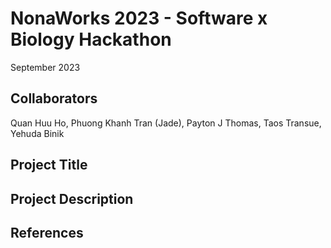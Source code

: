 # NonaWorks 2023 - Software x Biology Hackathon

September 2023

## Collaborators
Quan Huu Ho, Phuong Khanh Tran (Jade), Payton J Thomas, Taos Transue, Yehuda Binik

## Project Title

## Project Description

## References


